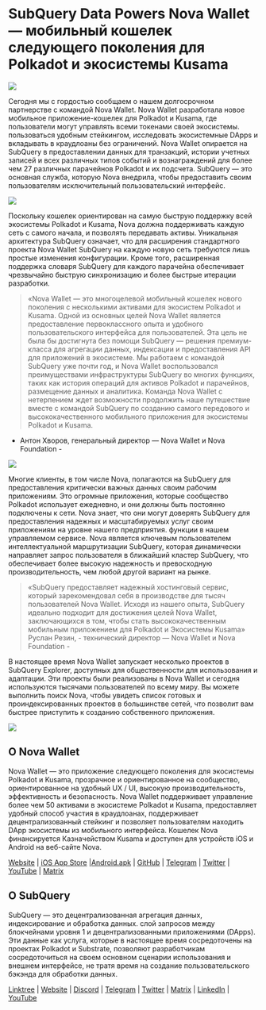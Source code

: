 # SubQuery Data Powers Nova Wallet — мобильный кошелек следующего поколения для Polkadot  и экосистемы Kusama

![](https://miro.medium.com/max/1400/1*0HRq9OTOIIvv3Hfz9hE23A.jpeg)

Сегодня мы с гордостью сообщаем о нашем долгосрочном партнерстве с командой Nova Wallet. Nova Wallet разработала новое мобильное приложение-кошелек для Polkadot и Kusama, где пользователи могут управлять всеми токенами своей экосистемы. пользоваться удобным стейкингом, исследовать экосистемные DApps и вкладывать в краудлоаны без ограничений. Nova Wallet опирается на SubQuery в предоставлении данных для транзакций, истории учетных записей и всех различных типов событий и вознаграждений для более чем 27 различных парачейнов Polkadot и их подсчета. SubQuery — это основная служба, которую Nova внедрила, чтобы предоставить своим пользователям исключительный пользовательский интерфейс.

![](https://miro.medium.com/max/1200/1*5JlnAgpO79q3ayc4oAHD6g.gif)

Поскольку кошелек ориентирован на самую быструю поддержку всей экосистемы Polkadot и Kusama, Nova должна поддерживать каждую сеть с самого начала, и позволять передавать активы. Уникальная архитектура SubQuery означает, что для расширения стандартного проекта Nova Wallet SubQuery на каждую новую сеть требуются лишь простые изменения конфигурации.  Кроме того, расширенная поддержка словаря SubQuery для каждого парачейна обеспечивает чрезвычайно быструю синхронизацию и более быстрые итерации разработки.
> «Nova Wallet — это многоцелевой мобильный кошелек нового поколения с несколькими активами для экосистем Polkadot и Kusama. Одной из основных целей Nova Wallet является предоставление первоклассного опыта и удобного пользовательского интерфейса для пользователей. Эта цель не была бы достигнута без помощи SubQuery — решения премиум-класса для агрегации данных, индексации и предоставления API для приложений в экосистеме. Мы работаем с командой SubQuery уже почти год, и Nova Wallet воспользовался преимуществами инфраструктуры SubQuery во многих функциях, таких как история операций для активов Polkadot и парачейнов, размещение данных и аналитика. Команда Nova Wallet с нетерпением ждет возможности продолжить наше путешествие вместе с командой SubQuery по созданию самого передового и высококачественного мобильного приложения для экосистемы Polkadot и Kusama.

- Антон Хворов, генеральный директор — Nova Wallet и Nova Foundation -


![](https://miro.medium.com/max/1400/1*cq6Yyz2LTRul_5TUd9CeqA.png)



Многие клиенты, в том числе Nova, полагаются на SubQuery для предоставления критически важных данных своим рабочим приложениям. Это огромные приложения, которые сообщество Polkadot использует ежедневно, и они должны быть постоянно подключены к сети. Nova знает, что они могут доверять SubQuery для предоставления надежных и масштабируемых услуг своим приложениям на уровне нашего предприятия. функции в нашем управляемом сервисе. Nova является ключевым пользователем интеллектуальной маршрутизации SubQuery, которая динамически направляет запрос пользователя в ближайший кластер SubQuery, что обеспечивает более высокую надежность и превосходную производительность, чем любой другой вариант на рынке.
> «SubQuery предоставляет надежный хостинговый сервис, который зарекомендовал себя в производстве для тысяч пользователей Nova Wallet. Исходя из нашего опыта, SubQuery идеально подходит для достижения целей Nova Wallet, заключающихся в том, чтобы стать высококачественным мобильным приложением для Polkadot и Экосистемы Kusama» Руслан Резин, - технический директор — Nova Wallet и Nova Foundation -

В настоящее время Nova Wallet запускает несколько проектов в SubQuery Explorer, доступных для общественности для использования и адаптации. Эти проекты были реализованы в Nova Wallet и сегодня используются тысячами пользователей по всему миру. Вы можете выполнить поиск Nova, чтобы увидеть список готовых и проиндексированных проектов в большинстве сетей, что позволит вам быстрее приступить к созданию собственного приложения.

![](https://miro.medium.com/max/1400/1*8eX2c8rcICZtsJPqcoYJUw.png)

## О Nova Wallet

Nova Wallet — это приложение следующего поколения для экосистемы Polkadot и  Kusama, прозрачное и ориентированное на сообщество, ориентированное на удобный UX / UI, высокую производительность, эффективность и безопасность. Nova Wallet поддерживает управление более чем 50 активами в экосистеме Polkadot и Kusama, предоставляет удобный способ участия в краудлоанах, поддерживает децентрализованный стейкинг и позволяет пользователям находить DApp экосистемы из мобильного интерфейса. Кошелек Nova финансируется Казначейством Kusama и доступен для устройств iOS и Android на веб-сайте Nova.

[Website](https://novawallet.io/) | [iOS App Store](https://novawallet.io/) |[Android.apk](https://github.com/nova-wallet/nova-wallet-android-releases/releases) |  [GitHub](https://github.com/nova-wallet/)  |  [Telegram](https://t.me/novawallet)  |  [Twitter](https://twitter.com/NovaWalletApp) |  [YouTube](https://www.youtube.com/channel/UChoQr3YPETJKKVvhQ0AfV6A) | [Matrix](https://matrix.to/#/#nova-wallet:matrix.org)

## О SubQuery

SubQuery — это децентрализованная агрегация данных, индексирование и обработка данных. слой запросов между блокчейнами уровня 1 и децентрализованными приложениями (DApps). Эти данные как услуга, которые в настоящее время сосредоточены на проектах Polkadot и Substrate, позволяют разработчикам сосредоточиться на своем основном сценарии использования и внешнем интерфейсе, не тратя время на создание пользовательского бэкэнда для обработки данных.

[Linktree](https://linktr.ee/subquerynetwork) | [Website](https://subquery.network/) | [Discord](https://discord.com/invite/78zg8aBSMG) | [Telegram](https://t.me/subquerynetwork) | [Twitter](https://twitter.com/subquerynetwork) | [Matrix](https://matrix.to/#/#subquery:matrix.org) | [LinkedIn](https://www.linkedin.com/company/subquery) | [YouTube](https://www.youtube.com/channel/UCi1a6NUUjegcLHDFLr7CqLw)
